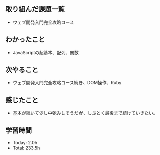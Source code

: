 ## 取り組んだ課題一覧
- ウェブ開発入門完全攻略コース
## わかったこと
- JavaScriptの超基本、配列、関数
## 次やること
- ウェブ開発入門完全攻略コース続き、DOM操作、Ruby
## 感じたこと
- 基本が続いて少し中弛みしそうだが、しぶとく最後まで続けていきたい。
## 学習時間
- Today: 2.0h
- Total: 233.5h
